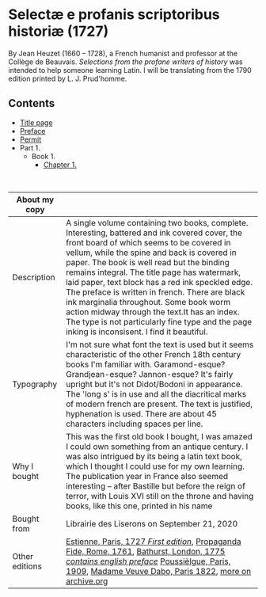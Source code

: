 # Selectæ e profanis scriptoribus historiæ (1727) 
By Jean Heuzet (1660 – 1728), a French humanist and professor at the Collège de Beauvais. *Selections from the profane writers of history* was intended to help someone learning Latin. I will be translating from the 1790 edition printed by L. J. Prud'homme.

## Contents
- [Title page](./0.0-title-page.md)
- [Preface](./0.1-preface.md)
- [Permit]()
- Part 1.
  - Book 1.
    - [Chapter 1.]()


<br>




| About my copy  |   |
|---|---|
| Description | A single volume containing two books, complete. Interesting, battered and ink covered cover, the front board of which seems to be covered in vellum, while the spine and back is covered in paper. The book is well read but the binding remains integral. The title page has watermark, laid paper, text block has a red ink speckled edge. The preface is written in french. There are black ink marginalia throughout. Some book worm action midway through the text.It has an index. The type is not particularly fine type and the page inking is  inconsisent. I find it beautiful. |
| Typography |  I'm not sure what font the text is used but it seems characteristic of the other French 18th century books I'm familiar with. Garamond-esque? Grandjean-esque? Jannon-esque? It's fairly upright but it's not Didot/Bodoni in appearance. The 'long s' is in use and all the diacritical marks of modern french are present. The text is justified, hyphenation is used. There are about 45 characters including spaces per line. |
| Why I bought | This was the first old book I bought, I was amazed I could own something from an antique century. I was also intrigued by its being a latin text book, which I thought I could use for my own learning. The publication year in France also seemed interesting – after Bastille but before the reign of terror, with Louis XVI still on the throne and having books, like this one, printed in his name |
| Bought from | Librairie des Liserons on September 21, 2020 |
|Other editions| [Estienne, Paris, 1727 *First edition*](https://www.abebooks.com/Selectae-profanis-scriptoribus-historiae-Pars-prima/30763440425/bd), [Propaganda Fide, Rome, 1761](https://archive.org/details/bub_gb_4foPtPQZ1H4C/mode/2up), [Bathurst, London, 1775 *contains english preface*](https://archive.org/details/selectaeeprofan00unkngoog/page/n8/mode/2up) [Poussièlgue, Paris, 1909](https://archive.org/details/selectaeeprofani00heuz/page/n5/mode/2up),  [Madame Veuve Dabo, Paris 1822](https://archive.org/details/bub_gb_5vv-lgH249IC/page/n7/mode/2up), [more on archive.org](https://archive.org/search.php?query=Selectae+e+profanis+scriptoribus&sort=date) |
